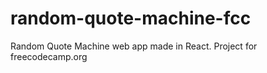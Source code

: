 # random-quote-machine-fcc
Random Quote Machine web app made in React. Project for freecodecamp.org
